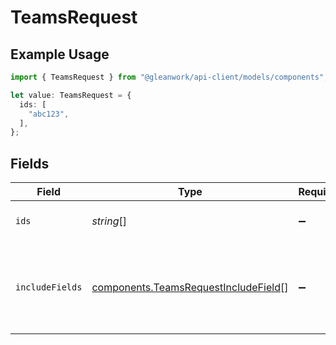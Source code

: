 # TeamsRequest

## Example Usage

```typescript
import { TeamsRequest } from "@gleanwork/api-client/models/components";

let value: TeamsRequest = {
  ids: [
    "abc123",
  ],
};
```

## Fields

| Field                                                                                        | Type                                                                                         | Required                                                                                     | Description                                                                                  |
| -------------------------------------------------------------------------------------------- | -------------------------------------------------------------------------------------------- | -------------------------------------------------------------------------------------------- | -------------------------------------------------------------------------------------------- |
| `ids`                                                                                        | *string*[]                                                                                   | :heavy_minus_sign:                                                                           | The IDs of the teams to retrieve.                                                            |
| `includeFields`                                                                              | [components.TeamsRequestIncludeField](../../models/components/teamsrequestincludefield.md)[] | :heavy_minus_sign:                                                                           | List of teams fields to return that aren't returned by default                               |